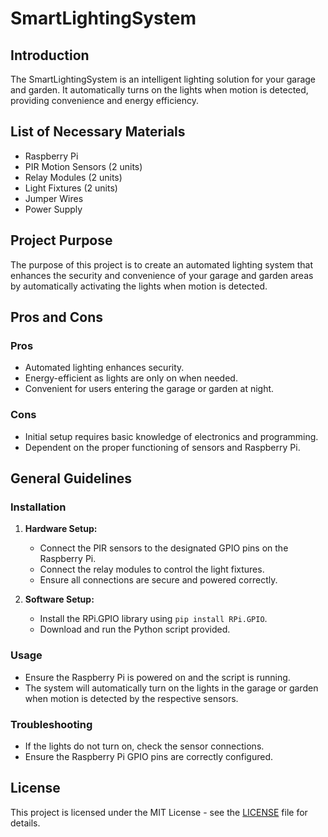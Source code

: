 # SmartLightingSystem

## Introduction
The SmartLightingSystem is an intelligent lighting solution for your garage and garden. It automatically turns on the lights when motion is detected, providing convenience and energy efficiency.

## List of Necessary Materials
- Raspberry Pi
- PIR Motion Sensors (2 units)
- Relay Modules (2 units)
- Light Fixtures (2 units)
- Jumper Wires
- Power Supply

## Project Purpose
The purpose of this project is to create an automated lighting system that enhances the security and convenience of your garage and garden areas by automatically activating the lights when motion is detected.

## Pros and Cons
### Pros
- Automated lighting enhances security.
- Energy-efficient as lights are only on when needed.
- Convenient for users entering the garage or garden at night.

### Cons
- Initial setup requires basic knowledge of electronics and programming.
- Dependent on the proper functioning of sensors and Raspberry Pi.

## General Guidelines
### Installation
1. **Hardware Setup:**
   - Connect the PIR sensors to the designated GPIO pins on the Raspberry Pi.
   - Connect the relay modules to control the light fixtures.
   - Ensure all connections are secure and powered correctly.

2. **Software Setup:**
   - Install the RPi.GPIO library using `pip install RPi.GPIO`.
   - Download and run the Python script provided.

### Usage
- Ensure the Raspberry Pi is powered on and the script is running.
- The system will automatically turn on the lights in the garage or garden when motion is detected by the respective sensors.

### Troubleshooting
- If the lights do not turn on, check the sensor connections.
- Ensure the Raspberry Pi GPIO pins are correctly configured.

## License
This project is licensed under the MIT License - see the [LICENSE](LICENSE) file for details.
